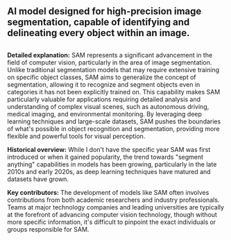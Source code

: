 ## AI model designed for high-precision image segmentation, capable of identifying and delineating every object within an image.
##

**Detailed explanation:** SAM represents a significant advancement in the field of computer vision, particularly in the area of image segmentation. Unlike traditional segmentation models that may require extensive training on specific object classes, SAM aims to generalize the concept of segmentation, allowing it to recognize and segment objects even in categories it has not been explicitly trained on. This capability makes SAM particularly valuable for applications requiring detailed analysis and understanding of complex visual scenes, such as autonomous driving, medical imaging, and environmental monitoring. By leveraging deep learning techniques and large-scale datasets, SAM pushes the boundaries of what's possible in object recognition and segmentation, providing more flexible and powerful tools for visual perception.

**Historical overview:** While I don't have the specific year SAM was first introduced or when it gained popularity, the trend towards "segment anything" capabilities in models has been growing, particularly in the late 2010s and early 2020s, as deep learning techniques have matured and datasets have grown.

**Key contributors:** The development of models like SAM often involves contributions from both academic researchers and industry professionals. Teams at major technology companies and leading universities are typically at the forefront of advancing computer vision technology, though without more specific information, it's difficult to pinpoint the exact individuals or groups responsible for SAM.